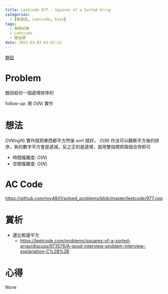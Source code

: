 ```yaml
---
title: Leetcode 977 - Squares of a Sorted Array
categories:
  - [解題區, Leetcode, Easy]
tags:
  - 解題紀錄
  - Leetcode
  - 雙指標
date: 2021-03-03 03:42:12
---
```


[題目](https://leetcode.com/problems/squares-of-a-sorted-array/)

# Problem
題目給你一個遞增排序的

follow-up: 用 $O(N)$ 實作

# 想法

$O(NlogN)$ 實作就把東西都平方然後 sort 就好。
$O(N)$ 作法可以觀察平方後的排序，負的數字平方會是遞減，反之正的是遞增，就用雙指標把兩個合併即可

- 時間複雜度: $O(N)$
- 空間複雜度: $O(N)$

# AC Code

<https://github.com/roy4801/solved_problems/blob/master/leetcode/977.cpp>

# 賞析

- 邊比較邊平方
  - <https://leetcode.com/problems/squares-of-a-sorted-array/discuss/973576/A-good-interview-problem-interview-explanation-C%2B%2B>


# 心得
None
